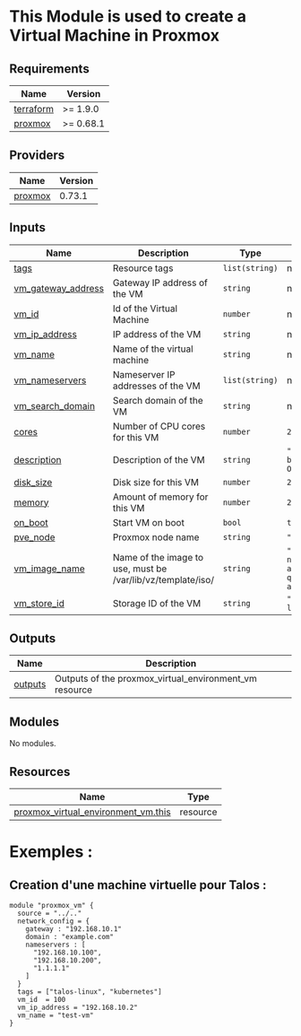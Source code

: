 <!-- BEGIN_TF_DOCS -->
# This Module is used to create a Virtual Machine in Proxmox
## Requirements

| Name | Version |
|------|---------|
| <a name="requirement_terraform"></a> [terraform](#requirement\_terraform) | >= 1.9.0 |
| <a name="requirement_proxmox"></a> [proxmox](#requirement\_proxmox) | >= 0.68.1 |
## Providers

| Name | Version |
|------|---------|
| <a name="provider_proxmox"></a> [proxmox](#provider\_proxmox) | 0.73.1 |

## Inputs

| Name | Description | Type | Default | Required |
|------|-------------|------|---------|:--------:|
| <a name="input_tags"></a> [tags](#input\_tags) | Resource tags | `list(string)` | n/a | yes |
| <a name="input_vm_gateway_address"></a> [vm\_gateway\_address](#input\_vm\_gateway\_address) | Gateway IP address of the VM | `string` | n/a | yes |
| <a name="input_vm_id"></a> [vm\_id](#input\_vm\_id) | Id of the Virtual Machine | `number` | n/a | yes |
| <a name="input_vm_ip_address"></a> [vm\_ip\_address](#input\_vm\_ip\_address) | IP address of the VM | `string` | n/a | yes |
| <a name="input_vm_name"></a> [vm\_name](#input\_vm\_name) | Name of the virtual machine | `string` | n/a | yes |
| <a name="input_vm_nameservers"></a> [vm\_nameservers](#input\_vm\_nameservers) | Nameserver IP addresses of the VM | `list(string)` | n/a | yes |
| <a name="input_vm_search_domain"></a> [vm\_search\_domain](#input\_vm\_search\_domain) | Search domain of the VM | `string` | n/a | yes |
| <a name="input_cores"></a> [cores](#input\_cores) | Number of CPU cores for this VM | `number` | `2` | no |
| <a name="input_description"></a> [description](#input\_description) | Description of the VM | `string` | `"Managed by OpenTofu"` | no |
| <a name="input_disk_size"></a> [disk\_size](#input\_disk\_size) | Disk size for this VM | `number` | `20` | no |
| <a name="input_memory"></a> [memory](#input\_memory) | Amount of memory for this VM | `number` | `2048` | no |
| <a name="input_on_boot"></a> [on\_boot](#input\_on\_boot) | Start VM on boot | `bool` | `true` | no |
| <a name="input_pve_node"></a> [pve\_node](#input\_pve\_node) | Proxmox node name | `string` | `"pve"` | no |
| <a name="input_vm_image_name"></a> [vm\_image\_name](#input\_vm\_image\_name) | Name of the image to use, must be /var/lib/vz/template/iso/ | `string` | `"talos-nocloud-amd64-qemu-agent.img"` | no |
| <a name="input_vm_store_id"></a> [vm\_store\_id](#input\_vm\_store\_id) | Storage ID of the VM | `string` | `"local-lvm"` | no |
## Outputs

| Name | Description |
|------|-------------|
| <a name="output_outputs"></a> [outputs](#output\_outputs) | Outputs of the proxmox\_virtual\_environment\_vm resource |

## Modules

No modules.
## Resources

| Name | Type |
|------|------|
| [proxmox_virtual_environment_vm.this](https://registry.terraform.io/providers/bpg/proxmox/latest/docs/resources/virtual_environment_vm) | resource |

# Exemples :

## Creation d'une machine virtuelle pour Talos :
```hcl
module "proxmox_vm" {
  source = "../.."
  network_config = {
    gateway : "192.168.10.1"
    domain : "example.com"
    nameservers : [
      "192.168.10.100",
      "192.168.10.200",
      "1.1.1.1"
    ]
  }
  tags = ["talos-linux", "kubernetes"]
  vm_id  = 100
  vm_ip_address = "192.168.10.2"
  vm_name = "test-vm"
}
```
<!-- END_TF_DOCS -->
